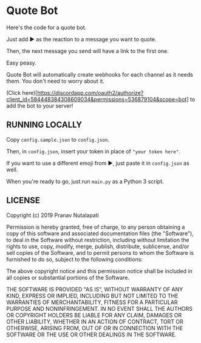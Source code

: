 # Quote Bot

Here's the code for a quote bot.

Just add :arrow_forward: as the reaction to a message you want to quote.

Then, the next message you send will have a link to the first one.

Easy peasy.

Quote Bot will automatically create webhooks for each channel as it needs them.
You don't need to worry about it.

(Click here)[https://discordapp.com/oauth2/authorize?client_id=584448384308609034&permissions=536879104&scope=bot] to add the bot to your server!

## RUNNING LOCALLY

Copy `config.sample.json` to `config.json`.

Then, in `config.json`, insert your token in place of `"your token here"`.

If you want to use a different emoji from :arrow_forward:, just paste it in
`config.json` as well.

When you're ready to go, just run `main.py` as a Python 3 script.

## LICENSE

Copyright (c) 2019 Pranav Nutalapati

Permission is hereby granted, free of charge, to any person obtaining a copy
of this software and associated documentation files (the "Software"), to deal
in the Software without restriction, including without limitation the rights
to use, copy, modify, merge, publish, distribute, sublicense, and/or sell
copies of the Software, and to permit persons to whom the Software is
furnished to do so, subject to the following conditions:

The above copyright notice and this permission notice shall be included in all
copies or substantial portions of the Software.

THE SOFTWARE IS PROVIDED "AS IS", WITHOUT WARRANTY OF ANY KIND, EXPRESS OR
IMPLIED, INCLUDING BUT NOT LIMITED TO THE WARRANTIES OF MERCHANTABILITY,
FITNESS FOR A PARTICULAR PURPOSE AND NONINFRINGEMENT. IN NO EVENT SHALL THE
AUTHORS OR COPYRIGHT HOLDERS BE LIABLE FOR ANY CLAIM, DAMAGES OR OTHER
LIABILITY, WHETHER IN AN ACTION OF CONTRACT, TORT OR OTHERWISE, ARISING FROM,
OUT OF OR IN CONNECTION WITH THE SOFTWARE OR THE USE OR OTHER DEALINGS IN THE
SOFTWARE.
